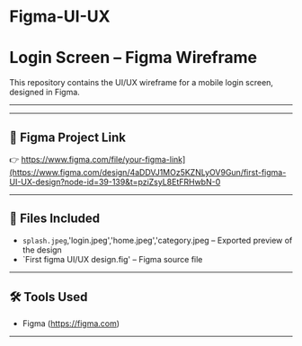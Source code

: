 # Figma-UI-UX
# Login Screen – Figma Wireframe

This repository contains the UI/UX wireframe for a mobile login screen, designed in Figma.

---



---

## 🔗 Figma Project Link

👉 https://www.figma.com/file/your-figma-link](https://www.figma.com/design/4aDDVJ1MOz5KZNLyOV9Gun/first-figma-UI-UX-design?node-id=39-139&t=pziZsyL8EtFRHwbN-0

---

## 📁 Files Included

- `splash.jpeg`,'login.jpeg','home.jpeg','category.jpeg – Exported preview of the design
- `First figma UI/UX design.fig' – Figma source file

---

## 🛠️ Tools Used

- Figma (https://figma.com)

---
